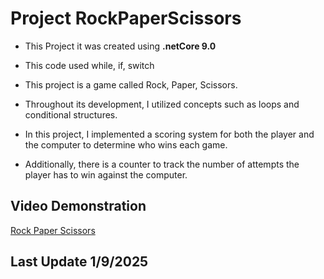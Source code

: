 # Project RockPaperScissors 
- This Project it was created using **.netCore 9.0**
- This code used while, if, switch
- This project is a game called Rock, Paper, Scissors. 
- Throughout its development, I utilized concepts such as loops and conditional structures.

- In this project, I implemented a scoring system for both the player and the computer to determine who wins each game. 

- Additionally, there is a counter to track the number of attempts the player has to win against the computer.

## Video Demonstration
[Rock Paper Scissors](https://youtu.be/K2w9xge-JWQ)

## Last Update 1/9/2025


